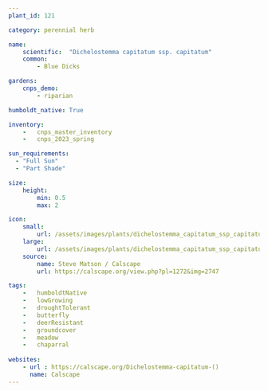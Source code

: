 ```yaml
---
plant_id: 121

category: perennial herb

name: 
    scientific:  "Dichelostemma capitatum ssp. capitatum"  
    common:  
        - Blue Dicks 

gardens:
    cnps_demo:
        - riparian

humboldt_native: True

inventory: 
    -   cnps_master_inventory
    -   cnps_2023_spring

sun_requirements:
  - "Full Sun"
  - "Part Shade"

size:
    height: 
        min: 0.5
        max: 2

icon: 
    small: 
        url: /assets/images/plants/dichelostemma_capitatum_ssp_capitatum.jpg
    large: 
        url: /assets/images/plants/dichelostemma_capitatum_ssp_capitatum_lg.jpg
    source:
        name: Steve Matson / Calscape
        url: https://calscape.org/view.php?pl=1272&img=2747 

tags: 
    -   humboldtNative
    -   lowGrowing
    -   droughtTolerant
    -   butterfly
    -   deerResistant
    -   groundcover
    -   meadow
    -   chaparral 
 
websites:
    - url : https://calscape.org/Dichelostemma-capitatum-() 
      name: Calscape
---
```

